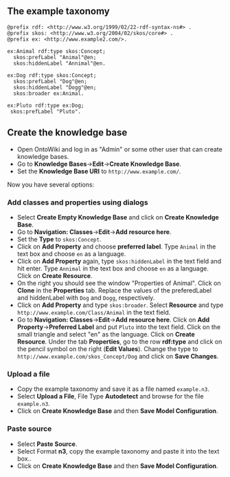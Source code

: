 ## <a id="taxonomy"></id>The example taxonomy

    @prefix rdf: <http://www.w3.org/1999/02/22-rdf-syntax-ns#> .
    @prefix skos: <http://www.w3.org/2004/02/skos/core#> .
    @prefix ex: <http://www.example2.com/>.

    ex:Animal rdf:type skos:Concept;
      skos:prefLabel "Animal"@en;
      skos:hiddenLabel "Annimal"@en.

    ex:Dog rdf:type skos:Concept;
      skos:prefLabel "Dog"@en;
      skos:hiddenLabel "Dogg"@en;
      skos:broader ex:Animal.

    ex:Pluto rdf:type ex:Dog;
     skos:prefLabel "Pluto".                                                              

## Create the knowledge base
- Open OntoWiki and log in as "Admin" or some other user that can create knowledge bases.
- Go to **Knowledge Bases**->**Edit**->**Create Knowledge Base**.
- Set the **Knowledge Base URI** to `http://www.example.com/`.

Now you have several options:
### <a id="dialog"></a>Add classes and properties using dialogs
- Select **Create Empty Knowledge Base** and click on **Create Knowledge Base**.
- Go to **Navigation: Classes**->**Edit**->**Add resource here**.
- Set the **Type** to `skos:Concept`.
- Click on **Add Property** and choose **preferred label**. Type `Animal` in the text box and choose `en` as a language.
- Click on **Add Property** again, type `skos:hiddenLabel` in the text field and hit enter. Type `Annimal` in the text box and choose `en` as a language. Click on **Create Resource**.
- On the right you should see the window "Properties of Animal". Click on **Clone** in the **Properties** tab. Replace the values of the preferedLabel and hiddenLabel with `Dog` and `Dogg`, respectively.
- Click on **Add Property** and type `skos:broader`. Select **Resource** and type `http://www.example.com/Class/Animal` in the text field.
- Go to **Navigation: Classes**->**Edit**->**Add resource here**. Click on **Add Property**->**Preferred Label** and put `Pluto` into the text field. Click on the small triangle and select "en" as the language. Click on **Create Resource**. Under the tab **Properties**, go to the row **rdf:type** and click on the pencil symbol on the right (**Edit Values**). Change the type to `http://www.example.com/skos_Concept/Dog` and click on **Save Changes**.

### <a id="upload-file"></a>Upload a file
- Copy the example taxonomy and save it as a file named `example.n3`.
- Select **Upload a File**, File Type **Autodetect** and browse for the file `example.n3`.
- Click on **Create Knowledge Base** and then **Save Model Configuration**.

### Paste source
- Select **Paste Source**.
- Select Format **n3**, copy the example taxonomy and paste it into the text box..
- Click on **Create Knowledge Base** and then **Save Model Configuration**.